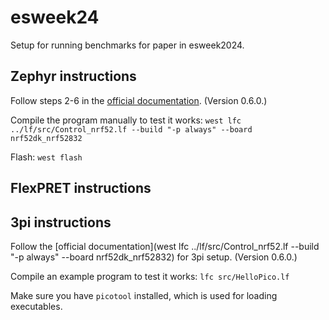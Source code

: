 # esweek24
Setup for running benchmarks for paper in esweek2024.

## Zephyr instructions

Follow steps 2-6 in the [official documentation](https://www.lf-lang.org/docs/embedded/zephyr#setting-up-the-lf-zephyr-workspace). (Version 0.6.0.)

Compile the program manually to test it works:
`west lfc ../lf/src/Control_nrf52.lf --build "-p always" --board nrf52dk_nrf52832`

Flash:
`west flash`


## FlexPRET instructions



## 3pi instructions

Follow the [official documentation](west lfc ../lf/src/Control_nrf52.lf --build "-p always" --board nrf52dk_nrf52832) for 3pi setup. (Version 0.6.0.)

Compile an example program to test it works:
`lfc src/HelloPico.lf`

Make sure you have `picotool` installed, which is used for loading executables.